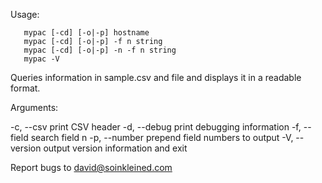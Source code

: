 Usage: 

       mypac [-cd] [-o|-p] hostname
       mypac [-cd] [-o|-p] -f n string
       mypac [-cd] [-o|-p] -n -f n string
       mypac -V

Queries information in sample.csv
and file and displays it in a
readable format.

Arguments:

-c, --csv print CSV header
-d, --debug print debugging information
-f, --field search field n
-p, --number prepend field numbers to output
-V, --version output version information and exit

Report bugs to <david@soinkleined.com>

